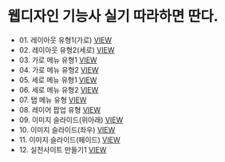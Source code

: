

<h1>웹디자인 기능사 실기 따라하면 딴다.</h1>
<ul>
  <li>01. 레이아웃 유형1(가로) <a href="https://webstoryboy.github.io/webd/webd01.html">VIEW</a></li>
  <li>02. 레이아웃 유형2(세로) <a href="https://webstoryboy.github.io/webd/webd02.html">VIEW</a></li>
  <li>03. 가로 메뉴 유형1 <a href="https://webstoryboy.github.io/webd/webd03.html">VIEW</a></li>
  <li>04. 가로 메뉴 유형2 <a href="https://webstoryboy.github.io/webd/webd04.html">VIEW</a></li>
  <li>05. 세로 메뉴 유형1 <a href="https://webstoryboy.github.io/webd/webd05.html">VIEW</a></li>
  <li>06. 세로 메뉴 유형2 <a href="https://webstoryboy.github.io/webd/webd06.html">VIEW</a></li>
  <li>07. 탭 메뉴 유형 <a href="https://webstoryboy.github.io/webd/webd07.html">VIEW</a></li>
  <li>08. 레이어 팝업 유형 <a href="https://webstoryboy.github.io/webd/webd09.html">VIEW</a></li>
  <li>09. 이미지 슬라이드(위아래) <a href="https://webstoryboy.github.io/webd/webd10.html">VIEW</a></li>
  <li>10. 이미지 슬라이드(좌우) <a href="https://webstoryboy.github.io/webd/webd11.html">VIEW</a></li>
  <li>11. 이미지 슬라이드(페이드) <a href="https://webstoryboy.github.io/webd/webd12.html">VIEW</a></li>
  <li>12. 실전사이트 만들기1 <a href="https://webstoryboy.github.io/webd/webd13.html">VIEW</a></li>
</ul>
